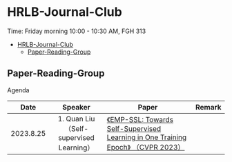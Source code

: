 # HRLB-Journal-Club
Time: Friday morning 10:00 - 10:30 AM, FGH 313

- [HRLB-Journal-Club](#HRLAB-Journal-Club)
	- [Paper-Reading-Group](#paper-reading-group)
  
## Paper-Reading-Group

Agenda

|Date|Speaker|Paper|Remark|
|---|:---:|---|---|
|2023.8.25|1. Quan Liu     <br>  （Self-supervised Learning）  |[《EMP-SSL: Towards Self-Supervised Learning in One Training Epoch》 （CVPR 2023）](https://arxiv.org/abs/2304.03977)
